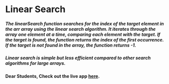 # Linear Search

##### The linearSearch function searches for the index of the target element in the arr array using the linear search algorithm. It iterates through the array one element at a time, comparing each element with the target. If the target is found, the function returns the index of the first occurrence. If the target is not found in the array, the function returns -1.

##### Linear search is simple but less efficient compared to other search algorithms for large arrays.

#### Dear Students, Check out the live app [here](https://kdeepika-brs.github.io/Linear-Search/).
